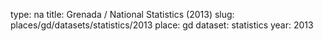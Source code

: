 type: na
title: Grenada / National Statistics (2013)
slug: places/gd/datasets/statistics/2013
place: gd
dataset: statistics
year: 2013
